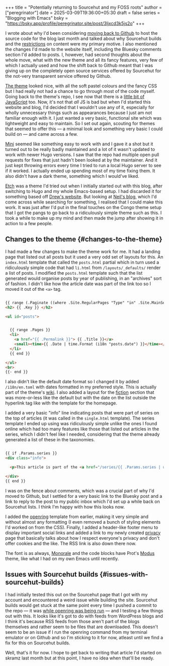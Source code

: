+++
title = "Potentially returning to Sourcehut and my FOSS roots"
author = ["peregrinator"]
date = 2025-03-09T19:36:00+05:30
draft = false
series = "Blogging with Emacs"
bsky = "https://bsky.app/profile/peregrinator.site/post/3ljxcd3k5js2o"
+++

I wrote about why I'd been considering [moving back to Github](/blog/2025/02/the-sourcehut-builds-dilemma/) to host
the source code for the blog last month and talked about why Sourcehut
builds and the [restrictions](https://srht.site/limitations) on content were my primary motive. I also
mentioned the changes I'd made to the website itself, including the
Bluesky comments section I'd added to posts. I, however, had second
thoughts about the whole move, what with the new theme and all its
fancy features, very few of which I actually used and how the shift
back to Github meant that I was giving up on the completely open
source services offered by Sourcehut for the not-very transparent
service offered by Github.

[The theme](https://github.com/jpanther/congo) looked nice, with all the soft pastel colours and the fancy
CSS but I had really not had a chance to go through most of the code
myself. Going back to the theme's repo, I see now that there is a
[little bit of JavaScript](https://github.com/search?q=repo%3Ajpanther%2Fcongo++language%3AJavaScript&type=code) too. Now, it's not that _all_ JS is bad but
when I'd started this website and blog, I'd decided that I wouldn't
use any of it, especially for wholly unnecessary things such as
appearances because I just am not familiar enough with it. I just
wanted a very basic, functional site which was lightweight and easy to
maintain. So I set out again, scouting for themes that seemed to offer
this — a minimal look and something very basic I could build on — and
came across a few.

[Mini](https://github.com/nodejh/hugo-theme-mini) seemed like something easy to work with and I gave it a shot but
it turned out to be really badly maintained and a lot of it wasn't
updated to work with newer Hugo versions. I saw that the repo had
multiple open pull requests for fixes that just hadn't been looked at
by the maintainer. And it just kept throwing errors every time I tried
to run a local Hugo server to see if it worked. I actually ended up
spending most of my time fixing them. It also didn't have a dark
theme, something which I would've liked.

[Etch](https://github.com/LukasJoswiak/etch/) was a theme I'd tried out when I initially started out with this
blog, after switching to Hugo and my whole Emacs-based setup. I had
discarded it for something based off [Drew's website](https://drewdevault.com/). But looking at
[Neil's blog](https://neilzone.co.uk/), which I'd come across while searching for something, I
realised that I could make this work. It was just after I'd put in the
final touches on the Congo theme setup that I got the pangs to go back
to a ridiculously simple theme such as this. I took a while to make up
my mind and then made the jump after showing it in action to a few
people.


## Changes to the theme {#changes-to-the-theme}

I had made a few changes to make the theme work for me. It had a
landing page that listed out all posts but it used a very odd set of
layouts for this. An `index.html` template that called the `posts.html`
partial which in turn used a ridiculously simple code that had `li.html`
from `/layouts/_defaults/` render a list of posts. I modified the
`posts.html` template such that the list generated would organise posts
by year of publishing, in an "archives" sort of fashion. I didn't like
how the article date was part of the link too so I moved it out of the
`<a>` tag.

```html

{{ range (.Paginate ((where .Site.RegularPages "Type" "in" .Site.MainSections).GroupByDate "2006")).PageGroups }}
<h2> {{ .Key }} </h2>

<ul id="posts">


  {{ range .Pages }}
  <li>
    <a href="{{ .Permalink }}"> {{ .Title }}</a>
    <small><time>{{ .Date | time.Format (i18n "posts.date") }}</time></small>
  </li>
  {{ end }}

</ul>
<br>
{{- end }}
```

I also didn't like the default date format so I changed it by added
`/i18n/en.toml` with dates formatted in my preferred style. This is
actually part of the theme's [wiki](https://github.com/LukasJoswiak/etch/wiki/i18n). I also added a layout for the
[fiction](/fiction) section that was more-or-less like the default but with the
date on the list outside the hyperlink tag like with the template for
the homepage.

I added a very basic "info" line indicating posts that were part of
series on the top of articles (it was called in the `single.html`
template). The series template I ended up using was ridiculously
simple unlike the ones I found online which had too many features like
those that listed out articles in the series, which I didn't feel like
I needed, considering that the theme already generated a list of these
in the taxonomies.

```html

{{ if .Params.series }}
<div class="info">

  <p>This article is part of the <a href="/series/{{ .Params.series | urlize }}">{{ .Params.series }}</a> series.</p>

</div>
{{ end }}
```

I was on the fence about comments, which was a crucial part of why I'd
moved to Github, but I settled for a very basic link to the Bluesky
post and a link to reply to the post to my public inbox which I'd set
up a while back on Sourcehut lists. I think I'm happy with how this
looks now.

I added the [openring](https://git.sr.ht/~sircmpwn/openring) template from earlier, making it very simple and
without almost any formatting (I even removed a bunch of styling
elements I'd worked on from the CSS). Finally, I added a header-like
footer menu to display important social links and added a link to my
newly created [privacy](/privacy) page that basically talks about how I respect
everyone's privacy and don't offer cookies and the like. The RSS link
is also down there now.

The font is as always, [Monorale](https://github.com/samvk/monorale-raleway-sober) and the code blocks have Prot's [Modus](https://protesilaos.com/emacs/modus-themes)
theme, like what I had on my own Emacs until recently.


## Issues with Sourcehut builds {#issues-with-sourcehut-builds}

I had initially tested this out on the Sourcehut page that I got with
my account and encountered a weird issue while building the
site. Sourcehut builds would get stuck at the same point every time I
pushed a commit to the repo — it was [while openring was being run](https://lists.sr.ht/~sircmpwn/sr.ht-discuss/%3CtMVFgp8GaDoesSDCvSDPa67dbKRxx-o-UWlVVDLBrMNkp3m-hGsMLU1bJ1wd4GE7rHjk8OzLU7Tex0Ko9e5jGM1Y5qu52Sb-ODc_drZDsXk=@protonmail.com%3E) —
and I testing a few things out with this. It looks like it's got to do
with feeds from WordPress blogs and I think it's because RSS feeds
from those aren't part of the blogs themselves and rather seem to be
files that are downloaded. This doesn't seem to be an issue if I run
the openring command from my terminal emulator or on Github and so I'm
sticking to it for now, atleast until we find a fix for this on
Sourcehut builds.

Well, that's it for now. I hope to get back to writing that article
I'd started on skramz last month but at this point, I have no idea
when that'll be ready.
